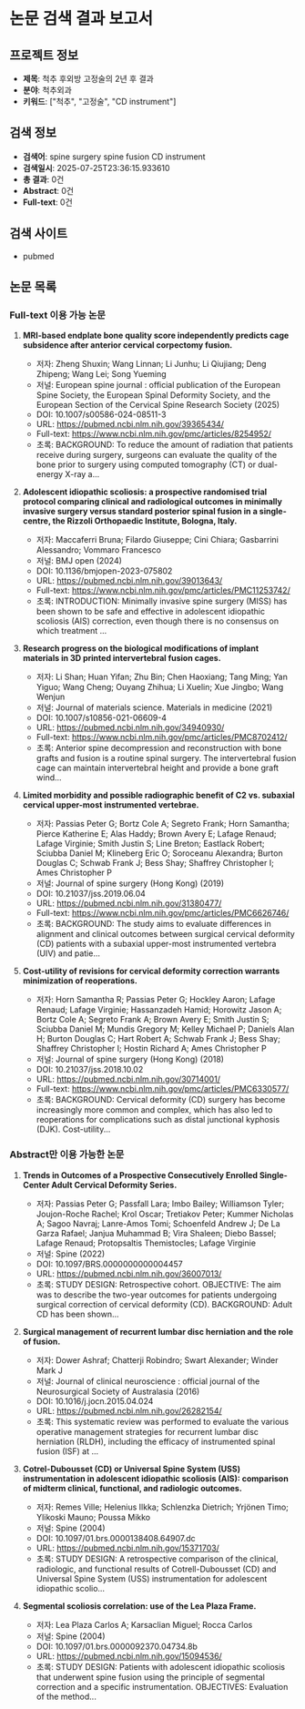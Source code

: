 # 논문 검색 결과 보고서

## 프로젝트 정보
- **제목**: 척추 후외방 고정술의 2년 후 결과
- **분야**: 척추외과
- **키워드**: ["척추", "고정술", "CD instrument"]

## 검색 정보
- **검색어**: spine surgery spine fusion CD instrument
- **검색일시**: 2025-07-25T23:36:15.933610
- **총 결과**: 0건
- **Abstract**: 0건
- **Full-text**: 0건

## 검색 사이트
- pubmed

## 논문 목록

### Full-text 이용 가능 논문

1. **MRI-based endplate bone quality score independently predicts cage subsidence after anterior cervical corpectomy fusion.**
   - 저자: Zheng Shuxin; Wang Linnan; Li Junhu; Li Qiujiang; Deng Zhipeng; Wang Lei; Song Yueming
   - 저널: European spine journal : official publication of the European Spine Society, the European Spinal Deformity Society, and the European Section of the Cervical Spine Research Society (2025)
   - DOI: 10.1007/s00586-024-08511-3
   - URL: https://pubmed.ncbi.nlm.nih.gov/39365434/
   - Full-text: https://www.ncbi.nlm.nih.gov/pmc/articles/8254952/
   - 초록: BACKGROUND: To reduce the amount of radiation that patients receive during surgery, surgeons can evaluate the quality of the bone prior to surgery using computed tomography (CT) or dual-energy X-ray a...

2. **Adolescent idiopathic scoliosis: a prospective randomised trial protocol comparing clinical and radiological outcomes in minimally invasive surgery versus standard posterior spinal fusion in a single-centre, the Rizzoli Orthopaedic Institute, Bologna, Italy.**
   - 저자: Maccaferri Bruna; Filardo Giuseppe; Cini Chiara; Gasbarrini Alessandro; Vommaro Francesco
   - 저널: BMJ open (2024)
   - DOI: 10.1136/bmjopen-2023-075802
   - URL: https://pubmed.ncbi.nlm.nih.gov/39013643/
   - Full-text: https://www.ncbi.nlm.nih.gov/pmc/articles/PMC11253742/
   - 초록: INTRODUCTION: Minimally invasive spine surgery (MISS) has been shown to be safe and effective in adolescent idiopathic scoliosis (AIS) correction, even though there is no consensus on which treatment ...

3. **Research progress on the biological modifications of implant materials in 3D printed intervertebral fusion cages.**
   - 저자: Li Shan; Huan Yifan; Zhu Bin; Chen Haoxiang; Tang Ming; Yan Yiguo; Wang Cheng; Ouyang Zhihua; Li Xuelin; Xue Jingbo; Wang Wenjun
   - 저널: Journal of materials science. Materials in medicine (2021)
   - DOI: 10.1007/s10856-021-06609-4
   - URL: https://pubmed.ncbi.nlm.nih.gov/34940930/
   - Full-text: https://www.ncbi.nlm.nih.gov/pmc/articles/PMC8702412/
   - 초록: Anterior spine decompression and reconstruction with bone grafts and fusion is a routine spinal surgery. The intervertebral fusion cage can maintain intervertebral height and provide a bone graft wind...

4. **Limited morbidity and possible radiographic benefit of C2 vs. subaxial cervical upper-most instrumented vertebrae.**
   - 저자: Passias Peter G; Bortz Cole A; Segreto Frank; Horn Samantha; Pierce Katherine E; Alas Haddy; Brown Avery E; Lafage Renaud; Lafage Virginie; Smith Justin S; Line Breton; Eastlack Robert; Sciubba Daniel M; Klineberg Eric O; Soroceanu Alexandra; Burton Douglas C; Schwab Frank J; Bess Shay; Shaffrey Christopher I; Ames Christopher P
   - 저널: Journal of spine surgery (Hong Kong) (2019)
   - DOI: 10.21037/jss.2019.06.04
   - URL: https://pubmed.ncbi.nlm.nih.gov/31380477/
   - Full-text: https://www.ncbi.nlm.nih.gov/pmc/articles/PMC6626746/
   - 초록: BACKGROUND: The study aims to evaluate differences in alignment and clinical outcomes between surgical cervical deformity (CD) patients with a subaxial upper-most instrumented vertebra (UIV) and patie...

5. **Cost-utility of revisions for cervical deformity correction warrants minimization of reoperations.**
   - 저자: Horn Samantha R; Passias Peter G; Hockley Aaron; Lafage Renaud; Lafage Virginie; Hassanzadeh Hamid; Horowitz Jason A; Bortz Cole A; Segreto Frank A; Brown Avery E; Smith Justin S; Sciubba Daniel M; Mundis Gregory M; Kelley Michael P; Daniels Alan H; Burton Douglas C; Hart Robert A; Schwab Frank J; Bess Shay; Shaffrey Christopher I; Hostin Richard A; Ames Christopher P
   - 저널: Journal of spine surgery (Hong Kong) (2018)
   - DOI: 10.21037/jss.2018.10.02
   - URL: https://pubmed.ncbi.nlm.nih.gov/30714001/
   - Full-text: https://www.ncbi.nlm.nih.gov/pmc/articles/PMC6330577/
   - 초록: BACKGROUND: Cervical deformity (CD) surgery has become increasingly more common and complex, which has also led to reoperations for complications such as distal junctional kyphosis (DJK). Cost-utility...

### Abstract만 이용 가능한 논문

1. **Trends in Outcomes of a Prospective Consecutively Enrolled Single-Center Adult Cervical Deformity Series.**
   - 저자: Passias Peter G; Passfall Lara; Imbo Bailey; Williamson Tyler; Joujon-Roche Rachel; Krol Oscar; Tretiakov Peter; Kummer Nicholas A; Sagoo Navraj; Lanre-Amos Tomi; Schoenfeld Andrew J; De La Garza Rafael; Janjua Muhammad B; Vira Shaleen; Diebo Bassel; Lafage Renaud; Protopsaltis Themistocles; Lafage Virginie
   - 저널: Spine (2022)
   - DOI: 10.1097/BRS.0000000000004457
   - URL: https://pubmed.ncbi.nlm.nih.gov/36007013/
   - 초록: STUDY DESIGN: Retrospective cohort. OBJECTIVE: The aim was to describe the two-year outcomes for patients undergoing surgical correction of cervical deformity (CD). BACKGROUND: Adult CD has been shown...

2. **Surgical management of recurrent lumbar disc herniation and the role of fusion.**
   - 저자: Dower Ashraf; Chatterji Robindro; Swart Alexander; Winder Mark J
   - 저널: Journal of clinical neuroscience : official journal of the Neurosurgical Society of Australasia (2016)
   - DOI: 10.1016/j.jocn.2015.04.024
   - URL: https://pubmed.ncbi.nlm.nih.gov/26282154/
   - 초록: This systematic review was performed to evaluate the various operative management strategies for recurrent lumbar disc herniation (RLDH), including the efficacy of instrumented spinal fusion (ISF) at ...

3. **Cotrel-Dubousset (CD) or Universal Spine System (USS) instrumentation in adolescent idiopathic scoliosis (AIS): comparison of midterm clinical, functional, and radiologic outcomes.**
   - 저자: Remes Ville; Helenius Ilkka; Schlenzka Dietrich; Yrjönen Timo; Ylikoski Mauno; Poussa Mikko
   - 저널: Spine (2004)
   - DOI: 10.1097/01.brs.0000138408.64907.dc
   - URL: https://pubmed.ncbi.nlm.nih.gov/15371703/
   - 초록: STUDY DESIGN: A retrospective comparison of the clinical, radiologic, and functional results of Cotrell-Dubousset (CD) and Universal Spine System (USS) instrumentation for adolescent idiopathic scolio...

4. **Segmental scoliosis correlation: use of the Lea Plaza Frame.**
   - 저자: Lea Plaza Carlos A; Karsaclian Miguel; Rocca Carlos
   - 저널: Spine (2004)
   - DOI: 10.1097/01.brs.0000092370.04734.8b
   - URL: https://pubmed.ncbi.nlm.nih.gov/15094536/
   - 초록: STUDY DESIGN: Patients with adolescent idiopathic scoliosis that underwent spine fusion using the principle of segmental correction and a specific instrumentation. OBJECTIVES: Evaluation of the method...


